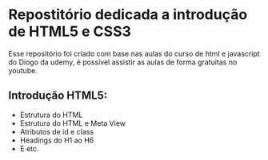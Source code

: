 # Repostitório dedicada a introdução de HTML5 e CSS3
Esse repositório foi criado com base nas aulas do curso de html e javascript do Diogo da udemy, é possível assistir as aulas de forma gratuitas no youtube.

## Introdução HTML5:
- Estrutura do HTML
- Estrutura do HTML e Meta View
- Atributos de id e class
- Headings do H1 ao H6
- E etc.
